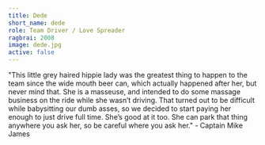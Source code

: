 ```yaml
---
title: Dede
short_name: dede
role: Team Driver / Love Spreader
ragbrai: 2008
image: dede.jpg
active: false
---
```

"This little grey haired hippie lady was the greatest thing to happen to the team since the wide mouth beer can, which actually happened after her, but never mind that. She is a masseuse, and intended to do some massage business on the ride while she wasn’t driving. That turned out to be difficult while babysitting our dumb asses, so we decided to start paying her enough to just drive full time. She’s good at it too. She can park that thing anywhere you ask her, so be careful where you ask her." - Captain Mike James
